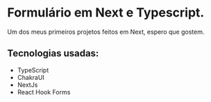 # Formulário em Next e Typescript.

Um dos meus primeiros projetos feitos em Next, espero que gostem.

## Tecnologias usadas:

- TypeScript
- ChakraUI
- NextJs
- React Hook Forms
